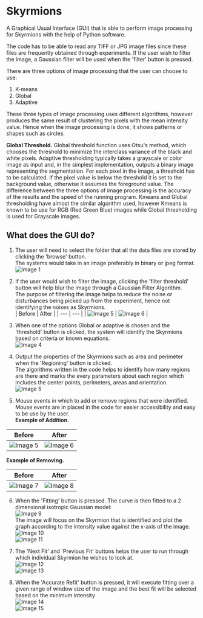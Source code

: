 # Skyrmions
A Graphical Usual Interface (GUI) that is able to perform image processing for Skyrmions with the help of Python software.

The code has to be able to read any TIFF or JPG image files since these files are frequently obtained through experiments. If the user wish to filter the image, a Gaussian filter will be used when the 'filter' button is pressed. 

There are three options of image processing that the user can choose to use: 
1. K-means
2. Global
3. Adaptive

These three types of image processing uses different algorithms, however produces the same result of clustering the pixels with the mean intensity value. Hence when the image processing is done, it shows patterns or shapes such as circles.

**Global Threshold.**
Global threshold function uses Otsu's method, which chooses the threshold to minimize the interclass variance of the black and white pixels. Adaptive thresholding typically takes a grayscale or color image as input and, in the simplest implementation, outputs a binary image representing the segmentation. For each pixel in the image, a threshold has to be calculated. If the pixel value is below the threshold it is set to the background value, otherwise it assumes the foreground value. The difference between the three options of image processing is the accuracy of the results and the speed of the running program. Kmeans and Global thresholding have almost the similar algorithm used, however Kmeans is known to be use for RGB (Red Green Blue) images while Global thresholding is used for Grayscale images.
 
## What does the GUI do? ##
1. The user will need to select the folder that all the data files are stored by clicking the 'browse' button.  
The systems would take in an image  preferably in binary or jpeg format.  
![Image 1](Images/Picture1.jpg)

2. If the user would wish to filter the image, clicking the 'filter threshold' button will help blur the image through a Gaussian Filter Algorithm.  
The purpose of filtering the image helps to reduce the noise or disturbances being picked up from the experiment, hence not identifying the noises as Skyrmions.  
| Before        | After         |
| --- | --- |
| ![Image 5](Images/Picture5.jpg) | ![Image 6](Images/Picture7.jpg) |  


3. When one of the options Global or adaptive is chosen and the 'threshold' button is clicked, the system will identify the Skyrmions based on criteria or known equations.  
![Image 4](Images/Picture4.jpg)

4. Output the properties of the Skyrmions such as area and perimeter when the 'Regioning' button is clicked.  
The algorithms written in the code helps to identify how many regions are there and marks the every parameters about each region which includes the center points, perimeters, areas and orientation.  
![Image 5](Images/Picture5.jpg)

5. Mouse events in which to add or remove regions that were identified.  
Mouse events are in placed in the code for easier accessibility and easy to be use by the user.  
**Example of Addition.**  

| Before        | After         |
| --- | --- |
| ![Image 5](Images/Picture5.jpg) | ![Image 6](Images/Picture7.jpg) |  

**Example of Removing.**  

| Before        | After         |
| --- | --- |
| ![Image 7](Images/Picture5.jpg) | ![Image 8](Images/Picture6.jpg) |

6. When the 'Fitting' button is pressed. The curve is then fitted to a 2 dimensional isotropic Gaussian model:  
![Image 9](Images/Formula1.JPG)  
The image will focus on the Skyrmion that is identified and plot the graph according to the intensity value against the x-axis of the image.  
![Image 10](Images/Picture8.jpg)  
![Image 11](Images/Picture9.jpg)

7. The 'Next Fit' and 'Previous Fit' buttons helps the user to run through which individual Skyrmion he wishes to look at.  
![Image 12](Images/Picture10.jpg)  
![Image 13](Images/Picture11.jpg)

8. When the 'Accurate Refit' button is pressed, it will execute fitting over a given range of window size of the image and the best fit will be selected based on the minimum intensity  
![Image 14](Images/Formula2.JPG)  
![Image 15](Images/Picture12.jpg)  

